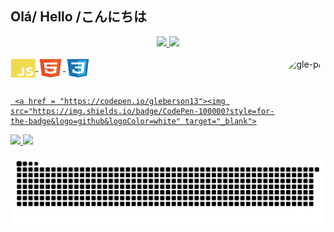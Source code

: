 ## Olá/ Hello /こんにちは
 <div>
<div align="center">
  <a href="https://github.com/Gleberson13">
  <img height="180em" src="https://github-readme-stats.vercel.app/api?username=Gleberson13&show_icons=true&theme=solarized-dark&include_all_commits=true&count_private=true"/>
  <img height="180em" src="https://github-readme-stats.vercel.app/api/top-langs/?username=Gleberson13&layout=compact&langs_count=7&theme=solarized-dark"/>
</div>
<div style="display: inline_block"><br>
  <img align="center" alt="Js" height="30" width="40" src="https://raw.githubusercontent.com/devicons/devicon/master/icons/javascript/javascript-plain.svg">
  <img align="center" alt="HTML" height="30" width="40" src="https://raw.githubusercontent.com/devicons/devicon/master/icons/html5/html5-original.svg">
  <img align="center" alt="CSS" height="30" width="40" src="https://raw.githubusercontent.com/devicons/devicon/master/icons/css3/css3-original.svg">
  <img align="right" alt="gle-pic" height="150" style="border-radius:50px;" src="https://i.imgur.com/3o8Pllh.png">

</div>
  
  ##
 
<div> 

     <a href = "https://codepen.io/gleberson13"><img src="https://img.shields.io/badge/CodePen-100000?style=for-the-badge&logo=github&logoColor=white" target="_blank">
  </a>
     <a href = "mailto:glebersonferreira@gmail.com"><img src="https://img.shields.io/badge/-Gmail-%23333?style=for-the-badge&logo=gmail&logoColor=white" target="_blank">
 </a>
 	   <a href="https://www.twitch.tv/glebs__" target="_blank"><img src="https://img.shields.io/badge/Twitch-9146FF?style=for-the-badge&logo=twitch&logoColor=white" target="_blank"></a>

  </div>
 
 
   ![Snake animation](https://github.com/Gleberson13/Gleberson13/blob/output/github-contribution-grid-snake.svg)

  
